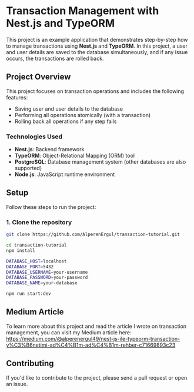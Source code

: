 # Transaction Management with Nest.js and TypeORM

This project is an example application that demonstrates step-by-step how to manage transactions using **Nest.js** and **TypeORM**. In this project, a user and user details are saved to the database simultaneously, and if any issue occurs, the transactions are rolled back.

## Project Overview

This project focuses on transaction operations and includes the following features:
- Saving user and user details to the database
- Performing all operations atomically (with a transaction)
- Rolling back all operations if any step fails

### Technologies Used

- **Nest.js**: Backend framework
- **TypeORM**: Object-Relational Mapping (ORM) tool
- **PostgreSQL**: Database management system (other databases are also supported)
- **Node.js**: JavaScript runtime environment

## Setup

Follow these steps to run the project:

### 1. Clone the repository

```bash
git clone https://github.com/AlperenErgul/transaction-tutorial.git

cd transaction-tutorial
npm install

DATABASE_HOST=localhost
DATABASE_PORT=5432
DATABASE_USERNAME=your-username
DATABASE_PASSWORD=your-password
DATABASE_NAME=your-database

npm run start:dev

```

## Medium Article
To learn more about this project and read the article I wrote on transaction management, you can visit my Medium article here:  https://medium.com/@alperenergul49/nest-js-ile-typeorm-transaction-y%C3%B6netimi-ad%C4%B1m-ad%C4%B1m-rehber-c71669893c23

## Contributing
If you'd like to contribute to the project, please send a pull request or open an issue.
